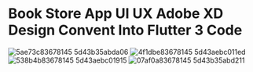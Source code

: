 # Book Store App UI UX Adobe XD Design Convent Into Flutter 3 Code
![5ae73c83678145 5d43b35abda06](https://github.com/olumighty-aj/BookstoreApp/assets/156595387/153d86fc-39a3-4e77-831e-e3d579e02761)
![4f1dbe83678145 5d43aebc011ed](https://github.com/olumighty-aj/BookstoreApp/assets/156595387/ed158932-c41f-4827-9ce5-327ada610da5)
![538b4b83678145 5d43aebc01915](https://github.com/olumighty-aj/BookstoreApp/assets/156595387/c7348eac-7b83-4230-b26f-38be583013d5)
![07af0a83678145 5d43b35abd211](https://github.com/olumighty-aj/BookstoreApp/assets/156595387/42409a84-872d-4d09-bdd3-a5b471560092)
